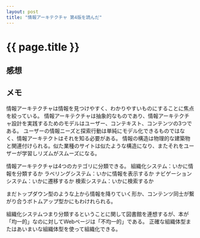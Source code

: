 ```yaml
---
layout: post
title: "情報アーキテクチャ 第4版を読んだ"
---
```


# {{ page.title }}
## 感想

## メモ
情報アーキテクチャは情報を見つけやすく、わかりやすいものにすることに焦点を絞っている。
情報アーキテクチャは抽象的なものであり、情報アーキテクチャ設計を実践するためのモデルはユーザー、コンテキスト、コンテンツの3つである。
ユーザーの情報ニーズと探索行動は単純にモデル化できるものではなく、情報アーキテクトはそれを知る必要がある。
情報の構造は物理的な建築物と関連付けられる。似た業種のサイトは似たような構造になり、またそれをユーザーが学習しリズムがスムーズになる。

情報アーキテクチャは4つのカテゴリに分類できる。
組織化システム：いかに情報を分類するか
ラベリングシステム：いかに情報を表示するか
ナビゲーションシステム：いかに遷移するか
検索システム：いかに検索するか

まだトップダウン型のような上から情報を降りていく形か、コンテンツ同士が繋がり合うボトムアップ型かにもわけれられる。

組織化システムつまり分類するということに関して図書館を連想するが、本が「均一的」なのに対してWebページは「不均一的」である。
正確な組織体型またはあいまいな組織体型を使って組織化できる。
